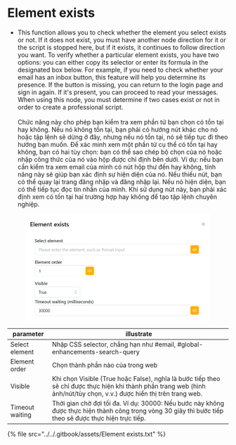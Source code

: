 # Element exists

* This function allows you to check whether the element you select exists or not. If it does not exist, you must have another node direction for it or the script is stopped here, but if it exists, it continues to follow direction you want. To verify whether a particular element exists, you have two options: you can either copy its selector or enter its formula in the designated box below. For example, if you need to check whether your email has an inbox button, this feature will help you determine its presence. If the button is missing, you can return to the login page and sign in again. If it's present, you can proceed to read your messages. When using this node, you must determine if two cases exist or not in order to create a professional script.\
  \
  Chức năng này cho phép bạn kiểm tra xem phần tử bạn chọn có tồn tại hay không. Nếu nó không tồn tại, bạn phải có hướng nút khác cho nó hoặc tập lệnh sẽ dừng ở đây, nhưng nếu nó tồn tại, nó sẽ tiếp tục đi theo hướng bạn muốn. Để xác minh xem một phần tử cụ thể có tồn tại hay không, bạn có hai tùy chọn: bạn có thể sao chép bộ chọn của nó hoặc nhập công thức của nó vào hộp được chỉ định bên dưới. Ví dụ: nếu bạn cần kiểm tra xem email của mình có nút hộp thư đến hay không, tính năng này sẽ giúp bạn xác định sự hiện diện của nó. Nếu thiếu nút, bạn có thể quay lại trang đăng nhập và đăng nhập lại. Nếu nó hiện diện, bạn có thể tiếp tục đọc tin nhắn của mình. Khi sử dụng nút này, bạn phải xác định xem có tồn tại hai trường hợp hay không để tạo tập lệnh chuyên nghiệp.

<figure><img src="../../.gitbook/assets/integrate.PNG" alt=""><figcaption></figcaption></figure>

| parameter       | illustrate                                                                                                                                                             |
| --------------- | ---------------------------------------------------------------------------------------------------------------------------------------------------------------------- |
| Select element  | Nhập CSS selector, chẳng hạn như #email, #global-enhancements-search-query                                                                                             |
| Element order   | Chọn thành phần nào của trong web                                                                                                                                      |
| Visible         | Khi chọn Visible (True hoặc False), nghĩa là bước tiếp theo sẽ chỉ được thực hiện khi thành phần trang web (hình ảnh/nút/tùy chọn, v.v.) được hiển thị trên trang web. |
| Timeout waiting | Thời gian chờ đợi tối đa. Ví dụ: 30000: Nếu bước này không được thực hiện thành công trong vòng 30 giây thì bước tiếp theo sẽ được thực hiện trực tiếp.                |

{% file src="../../.gitbook/assets/Element exists.txt" %}
